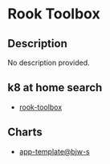 # Rook Toolbox

## Description

No description provided.

## k8 at home search

- [rook-toolbox](https://nanne.dev/k8s-at-home-search/#/rook-toolbox)

## Charts

- [app-template@bjw-s](https://bjw-s.github.io/helm-charts/)
